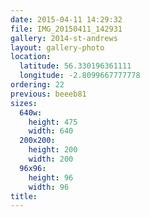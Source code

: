 ```yaml
---
date: 2015-04-11 14:29:32
file: IMG_20150411_142931
gallery: 2014-st-andrews
layout: gallery-photo
location:
  latitude: 56.330196361111
  longitude: -2.8099667777778
ordering: 22
previous: beeeb81
sizes:
  640w:
    height: 475
    width: 640
  200x200:
    height: 200
    width: 200
  96x96:
    height: 96
    width: 96
title: 
---
```


